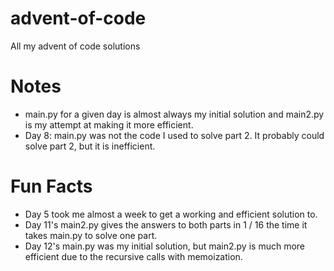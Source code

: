 # advent-of-code
All my advent of code solutions

# Notes
- main.py for a given day is almost always my initial solution and main2.py is my attempt at making it more efficient.
- Day 8: main.py was not the code I used to solve part 2. It probably could solve part 2, but it is inefficient.

# Fun Facts
- Day 5 took me almost a week to get a working and efficient solution to. 
- Day 11's main2.py gives the answers to both parts in 1 / 16 the time it takes main.py to solve one part.
- Day 12's main.py was my initial solution, but main2.py is much more efficient due to the recursive calls with memoization.